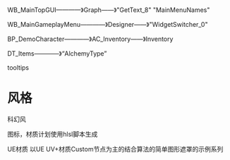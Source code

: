 WB_MainTopGUI————》Graph——》"GetText_8" "MainMenuNames"

WB_MainGameplayMenu————》Designer——》"WidgetSwitcher_0"

BP_DemoCharacter————》AC_Inventory——》Inventory

DT_Items————》“AlchemyType”


tooltips

# 风格

科幻风


图标，材质计划使用hlsl脚本生成

UE材质 
以UE UV+材质Custom节点为主的结合算法的简单图形遮罩的示例系列






























